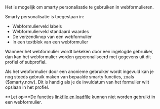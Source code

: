 Het is mogelijk om smarty personalisatie te gebruiken in webformulieren.

Smarty personalisatie is toegestaan in:

-   Webformulierveld labels
-   Webformulierveld standaard waardes
-   De verzendknop van een webformulier
-   In een textblok van een webformulier

Wanneer het webformulier wordt bekeken door een ingelogde gebruiker, dan
kan het webformulier worden geperonaliseerd met gegevens uit dit profiel
of subprofiel.

Als het webformulier door een anonieme gebruiker wordt ingevuld kan je
nog steeds gebruik maken van bepaalde smarty functies, zoals
{\$smarty.now}. Dit is handig als je de invuldatum van het formulier
wilt opslaan in het profiel.

**Let op:**De functies [linkfile en
loadfile](./linken-naar-bestanden-van-het-profiel-met-loadfile-en-linkfile "Linken naar bestanden van het profiel met loadfile en linkfile")
kunnen niet worden gebruikt in een webformulier.
